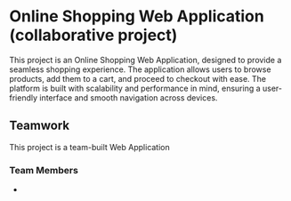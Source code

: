 # Online Shopping Web Application (collaborative project)
This project is an Online Shopping Web Application, designed to provide a seamless shopping experience. The application allows users to browse products, add them to a cart, and proceed to checkout with ease. The platform is built with scalability and performance in mind, ensuring a user-friendly interface and smooth navigation across devices.


## Teamwork
This project is a team-built Web Application

### Team Members
- 
